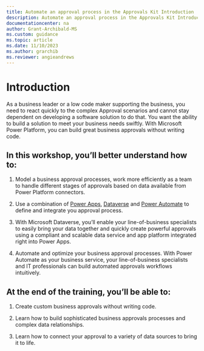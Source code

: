 ```yaml
---
title: Automate an approval process in the Approvals Kit Introduction | Microsoft Docs
description: Automate an approval process in the Approvals Kit Introduction
documentationcenter: na
author: Grant-Archibald-MS
ms.custom: guidance
ms.topic: article
ms.date: 11/10/2023
ms.author: grarchib
ms.reviewer: angieandrews
---
```


# Introduction

As a business leader or a low code maker supporting the business, you need to react quickly to the complex Approval scenarios and cannot stay dependent on developing a software solution to do that. You want the ability to build a solution to meet your business needs swiftly. With Microsoft Power Platform, you can build great business approvals  without writing code.

## In this workshop, you’ll better understand how to:

1. Model a business approval  processes, work more efficiently as a team to handle different stages of approvals based on data available from Power Platform connectors.

1. Use a combination of [Power Apps](https://powerapps.microsoft.com/), [Dataverse](https://powerplatform.microsoft.com/dataverse/) and [Power Automate](https://flow.microsoft.com/) to define and integrate you approval process.

1. With Microsoft Dataverse, you’ll enable your line-of-business specialists to easily bring your data together and quickly create powerful approvals using a compliant and scalable data service and app platform integrated right into Power Apps.

1. Automate and optimize your business approval processes. With Power Automate as your business service, your line-of-business specialists and IT professionals can build automated approvals workflows intuitively.

## At the end of the training, you’ll be able to:

1. Create custom business approvals without writing code.

1. Learn how to build sophisticated business approvals processes and complex data relationships.

1. Learn how to connect your approval to a variety of data sources to bring it to life.
